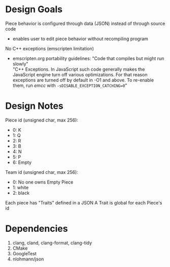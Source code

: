 # Design Goals
Piece behavior is configured through data (JSON) instead of through source code
 * enables user to edit piece behavior without recompiling program

No C++ exceptions (emscripten limitation)
 * emscripten.org portability guidelines: "Code that compiles but might run slowly"  
 "C++ Exceptions. In JavaScript such code generally makes the JavaScript engine turn off various optimizations.
 For that reason exceptions are turned off by default in -O1 and above. 
 To re-enable them, run *emcc* with ```-sDISABLE_EXCEPTION_CATCHING=0```"

# Design Notes
Piece id (unsigned char, max 256):
 * 0: K
 * 1: Q
 * 2: R
 * 3: B
 * 4: N
 * 5: P
 * 6: Empty

Team id (unsigned char, max 256):
 * 0: No one owns Empty Piece
 * 1: white
 * 2: black

Each piece has "Traits" defined in a JSON
A Trait is global for each Piece's id

# Dependencies
1. clang, cland, clang-format, clang-tidy
2. CMake
3. GoogleTest
4. nlohmann/json
